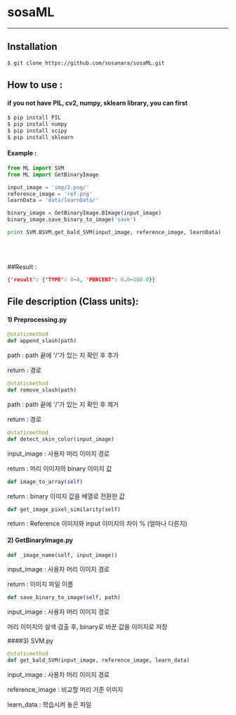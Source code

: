 # sosaML
---

## Installation
```sh
$ git clone https://github.com/sosanara/sosaML.git
```

## How to use :
#### if you not have **PIL**, **cv2**, **numpy**, **sklearn** library, you can first
```sh
$ pip install PIL
$ pip install numpy
$ pip install scipy
$ pip install sklearn
```
#### Example :
```python
from ML import SVM
from ML import GetBinaryImage

input_image = 'img/2.png/'
reference_image = 'ref.png'
learnData = 'data/learnData/'

binary_image = GetBinaryImage.BImage(input_image)
binary_image.save_binary_to_image('save')

print SVM.BSVM.get_bald_SVM(input_image, reference_image, learnData)
```
<br></br>

##Result :
```json
{'result': {'TYPE': 0~4, 'PERCENT': 0.0~100.0}}
```

## File description (Class units):

#### 1) Preprocessing.py

```python
@staticmethod
def append_slash(path)
```
path : path 끝에 '/'가 있는 지 확인 후 추가

return : 경로

```python
@staticmethod
def remove_slash(path)
```
path : path 끝에 '/'가 있는 지 확인 후 제거

return : 경로

```python
@staticmethod
def detect_skin_color(input_image)
```
input_image : 사용자 머리 이미지 경로

return : 머리 이미지의 binary 이미지 값

```python
def image_to_array(self)
```
return : binary 이미지 값을 배열로 전환한 값

```python
def get_image_pixel_similarity(self)
```
return : Reference 이미지와 input 이미지의 차이 % (얼마나 다른지)

#### 2) GetBinaryImage.py

```python
def _image_name(self, input_image))
````
input_image : 사용자 머리 이미지 경로

return : 이미지 파일 이름

```python
def save_binary_to_image(self, path)
```
input_image : 사용자 머리 이미지 경로

머리 이미지의 살색 검출 후, binary로 바꾼 값을 이미지로 저장

####3) SVM.py

```python
@staticmethod
def get_bald_SVM(input_image, reference_image, learn_data)
```

input_image : 사용자 머리 이미지 경로

reference_image : 비교할 머리 기준 이미지

learn_data : 학습시켜 놓은 파일
